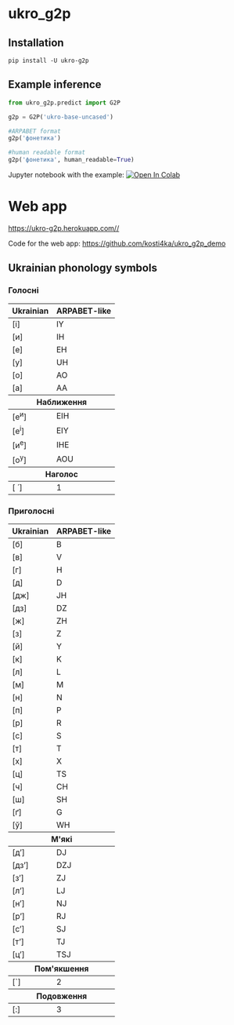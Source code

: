 # ukro_g2p

## Installation

`pip install -U ukro-g2p`

## Example inference

```python
from ukro_g2p.predict import G2P

g2p = G2P('ukro-base-uncased')

#ARPABET format
g2p('фонетика')

#human readable format
g2p('фонетика', human_readable=True)
```

Jupyter notebook with the example: [![Open In Colab](https://colab.research.google.com/assets/colab-badge.svg)](https://colab.research.google.com/drive/1bptBFKWtuBVVbAA_e_WB5tL-N4tJ4xyq#scrollTo=JGG5NcltvXTx?usp=sharing)

# Web app
https://ukro-g2p.herokuapp.com//

Code for the web app: https://github.com/kosti4ka/ukro_g2p_demo

## Ukrainian phonology symbols

### Голосні
<table>
    <thead>
        <tr>
            <th>Ukrainian</th>
            <th>ARPABET-like</th>
        </tr>
    </thead>
    <tbody>
        <tr>
            <td>[і]</td>
            <td>IY</td>
        </tr>
        <tr>
            <td>[и]</td>
            <td>IH</td>
        </tr>
        <tr>
            <td>[е]</td>
            <td>EH</td>
        </tr>
        <tr>
            <td>[у]</td>
            <td>UH</td>
        </tr>
        <tr>
            <td>[о]</td>
            <td>AO</td>
        </tr>
        <tr>
            <td>[а]</td>
            <td>AA</td>
        </tr>
    </tbody>
    <thead>
        <tr>
            <th colspan="2">Наближення</th>
        </tr>
    </thead>
    <tbody>
        <tr>
            <td>[е<sup>и</sup>]</td>
            <td>EIH</td>
        </tr>
        <tr>
            <td>[е<sup>і</sup>]</td>
            <td>EIY</td>
        </tr>
        <tr>
            <td>[и<sup>е</sup>]</td>
            <td>IHE</td>
        </tr>
        <tr>
            <td>[о<sup>у</sup>]</td>
            <td>AOU</td>
        </tr>
    </tbody>
    <thead>
        <tr>
            <th colspan="2">Наголос</th>
        </tr>
    </thead>
    <tbody>
        <tr>
            <td>[ ́ ]</td>
            <td>1</td>
        </tr>
    </tbody>
</table>

### Приголосні
<table>
    <thead>
        <tr>
            <th>Ukrainian</th>
            <th>ARPABET-like</th>
        </tr>
    </thead>
    <tbody>
        <tr>
            <td>[б]</td>
            <td>B</td>
        </tr>
        <tr>
            <td>[в]</td>
            <td>V</td>
        </tr>
        <tr>
            <td>[г]</td>
            <td>H</td>
        </tr>
        <tr>
            <td>[д]</td>
            <td>D</td>
        </tr>
        <tr>
            <td>[дж]</td>
            <td>JH</td>
        </tr>
        <tr>
            <td>[дз]</td>
            <td>DZ</td>
        </tr>
        <tr>
            <td>[ж]</td>
            <td>ZH</td>
        </tr>
        <tr>
            <td>[з]</td>
            <td>Z</td>
        </tr>
        <tr>
            <td>[й]</td>
            <td>Y</td>
        </tr>
        <tr>
            <td>[к]</td>
            <td>K</td>
        </tr>
        <tr>
            <td>[л]</td>
            <td>L</td>
        </tr>
        <tr>
            <td>[м]</td>
            <td>M</td>
        </tr>
        <tr>
            <td>[н]</td>
            <td>N</td>
        </tr>
        <tr>
            <td>[п]</td>
            <td>P</td>
        </tr>
        <tr>
            <td>[р]</td>
            <td>R</td>
        </tr>
        <tr>
            <td>[с]</td>
            <td>S</td>
        </tr>
        <tr>
            <td>[т]</td>
            <td>T</td>
        </tr>
        <tr>
            <td>[х]</td>
            <td>X</td>
        </tr>
        <tr>
            <td>[ц]</td>
            <td>TS</td>
        </tr>
        <tr>
            <td>[ч]</td>
            <td>CH</td>
        </tr>
        <tr>
            <td>[ш]</td>
            <td>SH</td>
        </tr>
        <tr>
            <td>[ґ]</td>
            <td>G</td>
        </tr>
        <tr>
            <td>[ў]</td>
            <td>WH</td>
        </tr>
    </tbody>
    <thead>
        <tr>
            <th colspan="2">М'які</th>
        </tr>
    </thead>
    <tbody>
        <tr>
            <td>[д’]</td>
            <td>DJ</td>
        </tr>
        <tr>
            <td>[дз’]</td>
            <td>DZJ</td>
        </tr>
        <tr>
            <td>[з’]</td>
            <td>ZJ</td>
        </tr>
        <tr>
            <td>[л’]</td>
            <td>LJ</td>
        </tr>
        <tr>
            <td>[н’]</td>
            <td>NJ</td>
        </tr>
        <tr>
            <td>[р’]</td>
            <td>RJ</td>
        </tr>
        <tr>
            <td>[с’]</td>
            <td>SJ</td>
        </tr>
        <tr>
            <td>[т’]</td>
            <td>TJ</td>
        </tr>
        <tr>
            <td>[ц’]</td>
            <td>TSJ</td>
        </tr>
    </tbody>
    <thead>
        <tr>
            <th colspan="2">Пом'якшення</th>
        </tr>
    </thead>
    <tbody>
        <tr>
            <td>[`]</td>
            <td>2</td>
        </tr>
    </tbody>
    <thead>
        <tr>
            <th colspan="2">Подовження</th>
        </tr>
    </thead>
    <tbody>
        <tr>
            <td>[:]</td>
            <td>3</td>
        </tr>
    </tbody>
</table>
